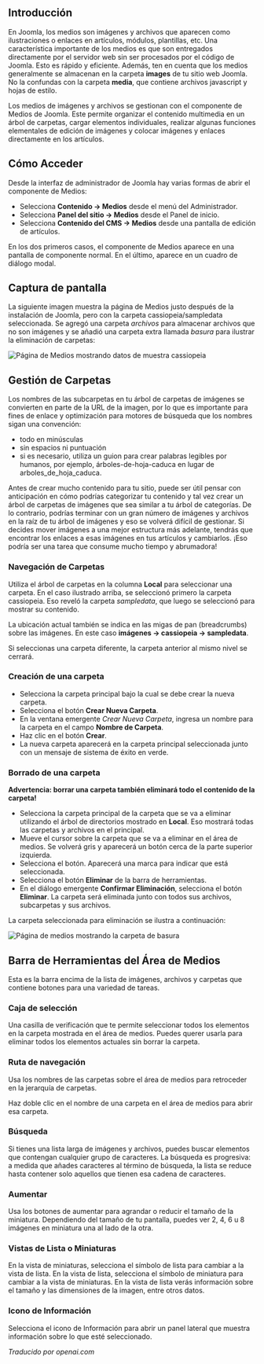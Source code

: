 <!-- Filename: J4.x:Managing_Media / Display title: Gestión de Medios -->

## Introducción

En Joomla, los medios son imágenes y archivos que aparecen como ilustraciones o enlaces en artículos, módulos, plantillas, etc. Una característica importante de los medios es que son entregados directamente por el servidor web sin ser procesados por el código de Joomla. Esto es rápido y eficiente. Además, ten en cuenta que los medios generalmente se almacenan en la carpeta **images** de tu sitio web Joomla. No la confundas con la carpeta **media**, que contiene archivos javascript y hojas de estilo.

Los medios de imágenes y archivos se gestionan con el componente de Medios de Joomla. Este permite organizar el contenido multimedia en un árbol de carpetas, cargar elementos individuales, realizar algunas funciones elementales de edición de imágenes y colocar imágenes y enlaces directamente en los artículos.

## Cómo Acceder

Desde la interfaz de administrador de Joomla hay varias formas de abrir el componente de Medios:

- Selecciona **Contenido → Medios** desde el menú del Administrador.
- Selecciona **Panel del sitio → Medios** desde el Panel de inicio.
- Selecciona **Contenido del CMS → Medios** desde una pantalla de edición de artículos.

En los dos primeros casos, el componente de Medios aparece en una pantalla de componente normal. En el último, aparece en un cuadro de diálogo modal.

## Captura de pantalla

La siguiente imagen muestra la página de Medios justo después de la instalación de Joomla, pero con la carpeta cassiopeia/sampledata seleccionada. Se agregó una carpeta *archivos* para almacenar archivos que no son imágenes y se añadió una carpeta extra llamada *basura* para ilustrar la eliminación de carpetas:

![Página de Medios mostrando datos de muestra cassiopeia](../../../en/images/media/media-sample-data-cassiopeia.png)

## Gestión de Carpetas

Los nombres de las subcarpetas en tu árbol de carpetas de imágenes se convierten en parte de la URL de la imagen, por lo que es importante para fines de enlace y optimización para motores de búsqueda que los nombres sigan una convención:

- todo en minúsculas
- sin espacios ni puntuación
- si es necesario, utiliza un guion para crear palabras legibles por humanos, por ejemplo, árboles-de-hoja-caduca en lugar de arboles_de_hoja_caduca.

Antes de crear mucho contenido para tu sitio, puede ser útil pensar con anticipación en cómo podrías categorizar tu contenido y tal vez crear un árbol de carpetas de imágenes que sea similar a tu árbol de categorías. De lo contrario, podrías terminar con un gran número de imágenes y archivos en la raíz de tu árbol de imágenes y eso se volverá difícil de gestionar. Si decides mover imágenes a una mejor estructura más adelante, tendrás que encontrar los enlaces a esas imágenes en tus artículos y cambiarlos. ¡Eso podría ser una tarea que consume mucho tiempo y abrumadora!

### Navegación de Carpetas

Utiliza el árbol de carpetas en la columna **Local** para seleccionar una carpeta. En el caso ilustrado arriba, se seleccionó primero la carpeta cassiopeia. Eso reveló la carpeta *sampledata*, que luego se seleccionó para mostrar su contenido.

La ubicación actual también se indica en las migas de pan (breadcrumbs) sobre las imágenes. En este caso **imágenes → cassiopeia → sampledata**.

Si seleccionas una carpeta diferente, la carpeta anterior al mismo nivel se cerrará.

### Creación de una carpeta

- Selecciona la carpeta principal bajo la cual se debe crear la nueva carpeta.
- Selecciona el botón **Crear Nueva Carpeta**.
- En la ventana emergente *Crear Nueva Carpeta*, ingresa un nombre para la carpeta en el campo **Nombre de Carpeta**.
- Haz clic en el botón **Crear**.
- La nueva carpeta aparecerá en la carpeta principal seleccionada junto con un mensaje de sistema de éxito en verde.

### Borrado de una carpeta

**Advertencia: borrar una carpeta también eliminará todo el contenido de la carpeta!**

- Selecciona la carpeta principal de la carpeta que se va a eliminar utilizando el árbol de directorios mostrado en **Local**. Eso mostrará todas las carpetas y archivos en el principal.
- Mueve el cursor sobre la carpeta que se va a eliminar en el área de medios. Se volverá gris y aparecerá un botón cerca de la parte superior izquierda.
- Selecciona el botón. Aparecerá una marca para indicar que está seleccionada.
- Selecciona el botón **Eliminar** de la barra de herramientas.
- En el diálogo emergente **Confirmar Eliminación**, selecciona el botón **Eliminar**. La carpeta será eliminada junto con todos sus archivos, subcarpetas y sus archivos.

La carpeta seleccionada para eliminación se ilustra a continuación:

![Página de medios mostrando la carpeta de basura](../../../en/images/media/media-sample-data-garbage-select.png)

## Barra de Herramientas del Área de Medios

Esta es la barra encima de la lista de imágenes, archivos y carpetas que contiene botones para una variedad de tareas.

### Caja de selección

Una casilla de verificación que te permite seleccionar todos los elementos en la carpeta mostrada en el área de medios. Puedes querer usarla para eliminar todos los elementos actuales sin borrar la carpeta.

### Ruta de navegación

Usa los nombres de las carpetas sobre el área de medios para retroceder en la jerarquía de carpetas.

Haz doble clic en el nombre de una carpeta en el área de medios para abrir esa carpeta.

### Búsqueda

Si tienes una lista larga de imágenes y archivos, puedes buscar elementos que contengan cualquier grupo de caracteres. La búsqueda es progresiva: a medida que añades caracteres al término de búsqueda, la lista se reduce hasta contener solo aquellos que tienen esa cadena de caracteres.

### Aumentar

Usa los botones de aumentar para agrandar o reducir el tamaño de la miniatura. Dependiendo del tamaño de tu pantalla, puedes ver 2, 4, 6 u 8 imágenes en miniatura una al lado de la otra.

### Vistas de Lista o Miniaturas

En la vista de miniaturas, selecciona el símbolo de lista para cambiar a la vista de lista. En la vista de lista, selecciona el símbolo de miniatura para cambiar a la vista de miniaturas. En la vista de lista verás información sobre el tamaño y las dimensiones de la imagen, entre otros datos.

### Icono de Información

Selecciona el icono de Información para abrir un panel lateral que muestra información sobre lo que esté seleccionado.

*Traducido por openai.com*


